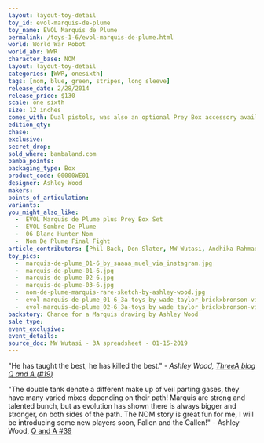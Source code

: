 ```yaml
---
layout: layout-toy-detail 
toy_id: evol-marquis-de-plume
toy_name: EVOL Marquis de Plume
permalink: /toys-1-6/evol-marquis-de-plume.html
world: World War Robot
world_abr: WWR
character_base: NOM
layout: layout-toy-detail
categories: [WWR, onesixth]
tags: [nom, blue, green, stripes, long sleeve]
release_date: 2/28/2014
release_price: $130 
scale: one sixth
size: 12 inches
comes_with: Dual pistols, was also an optional Prey Box accessory available
edition_qty: 
chase: 
exclusive: 
secret_drop: 
sold_where: bambaland.com
bamba_points: 
packaging_type: Box
product_code: 00000WE01
designer: Ashley Wood
makers: 
points_of_articulation: 
variants: 
you_might_also_like: 
  -  EVOL Marquis de Plume plus Prey Box Set
  -  EVOL Sombre De Plume
  -  06 Blanc Hunter Nom
  -  Nom De Plume Final Fight  
article_contributors: [Phil Back, Don Slater, MW Wutasi, Andhika Rahmaditya, saaaa_muel, Wade Taylor]
toy_pics:
  -  marquis-de-plume_01-6_by_saaaa_muel_via_instagram.jpg 
  -  marquis-de-plume-01-6.jpg
  -  marquis-de-plume-02-6.jpg
  -  marquis-de-plume-03-6.jpg
  -  nom-de-plume-marquis-rare-sketch-by-ashley-wood.jpg
  -  evol-marquis-de-plume_01-6_3a-toys_by_wade_taylor_brickxbronson-via-flickr.jpg
  -  evol-marquis-de-plume_02-6_3a-toys_by_wade_taylor_brickxbronson-via-flickr.jpg
backstory: Chance for a Marquis drawing by Ashley Wood
sale_type: 
event_exclusive: 
event_details: 
source_doc: MW Wutasi - 3A spreadsheet - 01-15-2019
---
```

"He has taught the best, he has killed the best."
<cite>- Ashley Wood, <a href="http://worldof3alegion.forumotion.com/t287-qa-sessions-with-ashley-wood" target="_blank">ThreeA blog Q and A (#19)</a></cite>

 "The double tank denote a different make up of veil parting gases, they have many varied mixes depending on their path! Marquis are strong and talented bunch, but as evolution has shown there is always bigger and stronger, on both sides of the path. The NOM story is great fun for me, I will be introducing some new players soon, Fallen and the Callen!" - Ashley Wood, <a href="https://www.worldofthreea.com/threea-production-blog/qa39" target="_blank">Q and A #39</a> 